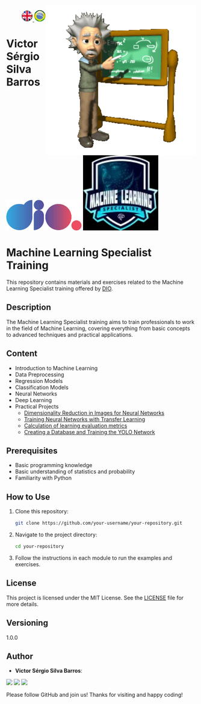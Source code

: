 <img src="./img/gif v1.gif" min-width="400px" max-width="400px" width="400px" align="right" alt="Computador iuriCode">
<p>
  <div align="right"> 
<a href="./readme.md"> <img src="./img/LogoUK.png" alt="Logo UK" width="30"/></a><a href="./leiame.md"> <img src="./img/logoBrazil.png" alt="Logo Brasil" width="30"/> </a>
</div>
  <H1><b> Victor Sérgio Silva Barros </b> </H1>
  
</p> 


<img src="./img/dio.png" alt="DIO Logo" width="200"/>
<img src="./img/LogoMLS.jpg" alt="Machine Learning Specialist Logo" width="200"/>

# Machine Learning Specialist Training

This repository contains materials and exercises related to the Machine Learning Specialist training offered by [DIO](https://web.dio.me/track/formacao-machine-learning-specialist?tab=about).

## Description

The Machine Learning Specialist training aims to train professionals to work in the field of Machine Learning, covering everything from basic concepts to advanced techniques and practical applications.

## Content

- Introduction to Machine Learning
- Data Preprocessing
- Regression Models
- Classification Models
- Neural Networks
- Deep Learning
- Practical Projects
  - [Dimensionality Reduction in Images for Neural Networks](https://github.com/vicssb/Dimensionality-Reduction-in-Images-for-Neural-Networks)
  - [Training Neural Networks with Transfer Learning](https://github.com/vicssb/Training-Neural-Networks-with-Transfer-Learning)
  - [Calculation of learning evaluation metrics](https://github.com/vicssb/calculation-of-learning-evaluation-metrics)
  - [Creating a Database and Training the YOLO Network](https://github.com/vicssb/Object-detection-with-the-YOLO-network.git)

## Prerequisites

- Basic programming knowledge
- Basic understanding of statistics and probability
- Familiarity with Python

## How to Use

1. Clone this repository:
    ```sh
    git clone https://github.com/your-username/your-repository.git
    ```
2. Navigate to the project directory:
    ```sh
    cd your-repository
    ```
3. Follow the instructions in each module to run the examples and exercises.

## License

This project is licensed under the MIT License. See the [LICENSE](LICENSE) file for more details.

## Versioning

1.0.0

## Author

* **Victor Sérgio Silva Barros**:

<p align="left">
  <a href="mailto:vicssb@gmail.com" alt="Gmail" target="_blank">
  <img src="https://img.shields.io/badge/-Gmail-FF0000?style=flat-square&labelColor=FF0000&logo=gmail&logoColor=white&link=mailto:vicssb@gmail.com" /></a>

  <a href="https://www.linkedin.com/in/victor-sergio-silva-barros/" alt="Linkedin" target="_blank">
  <img src="https://img.shields.io/badge/-Linkedin-0e76a8?style=flat-square&logo=Linkedin&logoColor=white&link=https://www.linkedin.com/in/victor-sergio-silva-barros/" /></a>

  <a href="https://wa.me/+5512981328278" alt="WhatsApp" target="_blank">
  <img src="https://img.shields.io/badge/-WhatsApp-25d366?style=flat-square&labelColor=25d366&logo=whatsapp&logoColor=white&link=https://wa.me/+5512987085327"/></a>

</p>

<p>Please follow GitHub and join us!
Thanks for visiting and happy coding!</p>
